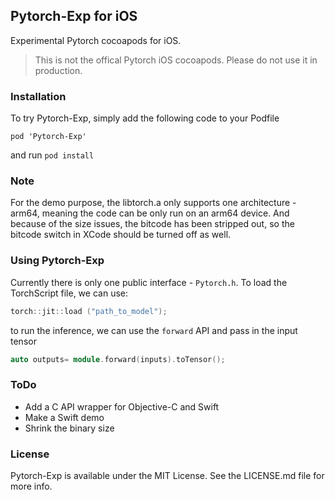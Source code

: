 ## Pytorch-Exp for iOS

Experimental Pytorch cocoapods for iOS.

> This is not the offical Pytorch iOS cocoapods. Please do not use it in production. 

### Installation

To try Pytorch-Exp, simply add the following code to your Podfile 

```
pod 'Pytorch-Exp'
```
and run `pod install`

### Note

For the demo purpose, the libtorch.a only supports one architecture - arm64, meaning the code can be only run on an arm64 device. And because of the size issues, the bitcode has been stripped out, so the bitcode switch in XCode should be turned off as well.

### Using Pytorch-Exp

Currently there is only one public interface - `Pytorch.h`. To load the TorchScript file, we can use:

```cpp
torch::jit::load ("path_to_model");
```
to run the inference, we can use the `forward` API and pass in the input tensor

```cpp
auto outputs= module.forward(inputs).toTensor();
```

### ToDo

- Add a C API wrapper for Objective-C and Swift
- Make a Swift demo
- Shrink the binary size

### License

Pytorch-Exp is available under the MIT License. See the LICENSE.md file for more info.